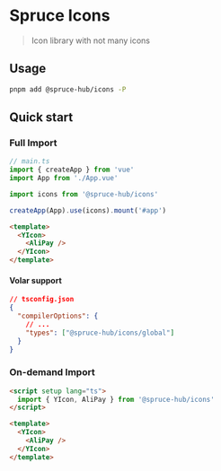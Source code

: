 # Spruce Icons

> Icon library with not many icons

## Usage

```bash
pnpm add @spruce-hub/icons -P
```

## Quick start

### Full Import

```ts
// main.ts
import { createApp } from 'vue'
import App from './App.vue'

import icons from '@spruce-hub/icons'

createApp(App).use(icons).mount('#app')
```

```html
<template>
  <YIcon>
    <AliPay />
  </YIcon>
</template>
```

#### Volar support

```json
// tsconfig.json
{
  "compilerOptions": {
    // ...
    "types": ["@spruce-hub/icons/global"]
  }
}
```

### On-demand Import

```html
<script setup lang="ts">
  import { YIcon, AliPay } from '@spruce-hub/icons'
</script>

<template>
  <YIcon>
    <AliPay />
  </YIcon>
</template>
```
